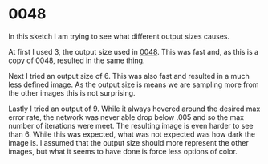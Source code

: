 # 0048

In this sketch I am trying to see what different output sizes causes.

At first I used 3, the output size used in [0048](../0048/3-2-1.jpg). This was fast and, as this is a copy of 0048, resulted in the same thing.

Next I tried an output size of 6. This was also fast and resulted in a much less defined image. As the output size is means we are sampling more from the other images this is not surprising.

Lastly I tried an output of 9. While it always hovered around the desired max error rate, the network was never able drop below .005 and so the max number of iterations were meet. The resulting image is even harder to see than 6. While this was expected, what was not expected was how dark the image is. I assumed that the output size should more represent the other images, but what it seems to have done is force less options of color.